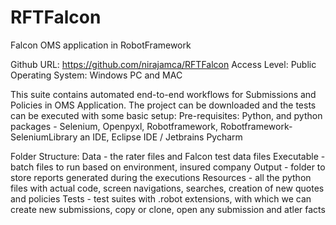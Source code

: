 # RFTFalcon
Falcon OMS application in RobotFramework

Github URL: https://github.com/nirajamca/RFTFalcon
Access Level: Public
Operating System: Windows PC and MAC

This suite contains automated end-to-end workflows for Submissions and Policies in OMS Application. 
The project can be downloaded and the tests can be executed with some basic setup:
          Pre-requisites: Python, and python packages - Selenium, Openpyxl, Robotframework, Robotframework-SeleniumLibrary
                          an IDE, Eclipse IDE / Jetbrains Pycharm
                          
Folder Structure:
          Data - the rater files and Falcon test data files
          Executable - batch files to run based on environment, insured company
          Output - folder to store reports generated during the executions
          Resources - all the python files with actual code, screen navigations, searches, creation of new quotes and policies
          Tests - test suites with .robot extensions, with which we can create new submissions, copy or clone, open any submission and atler facts
          

